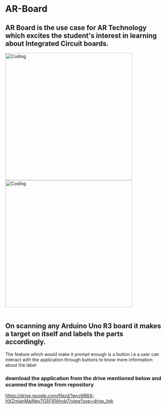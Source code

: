 # AR-Board

## AR Board is the use case for AR Technology which excites the student's interest in learning about Integrated Circuit boards.
<div class="">

<img align="center" alt="Coding" width="400" src="https://ik.imagekit.io/hamysab/WhatsApp_Image_2023-06-10_at_10.41.01_AM.jpeg?updatedAt=1686374047948">



<img align="center" alt="Coding" width="400" src="https://ik.imagekit.io/hamysab/WhatsApp_Image_2023-06-10_at_10.41.00_AM.jpeg?updatedAt=1686374060396">


</div>

<br>

## On scanning any Arduino Uno R3 board it makes a target on itself and labels the parts accordingly.

The feature which would make it prompt enough is a button i.e a user can interact with the application through buttons to know more information about the label


### download the application from the drive mentioned below and scanned the image from repository
https://drive.google.com/file/d/1wyz6R64-HXZmjanMaiNev7G5F91Ahvb7/view?usp=drive_link
